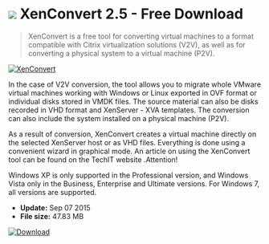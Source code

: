 # ![](https://cdn.softexe.net/static/icon/win.gif) XenConvert 2.5 - Free Download

> XenConvert is a free tool for converting virtual machines to a format compatible with Citrix virtualization solutions (V2V), as well as for converting a physical system to a virtual machine (P2V).

[![XenConvert](https://gallery.dpcdn.pl/imgc/Tools/1679/g_-_420x350_1.5_-_x20110116223503_00.jpg)](https://softexe.net/win/development-it/development-tools/xenconvert:pbcbd.html)

In the case of V2V conversion, the tool allows you to migrate whole VMware virtual machines working with Windows or Linux exported in OVF format or individual disks stored in VMDK files. The source material can also be disks recorded in VHD format and XenServer - XVA templates. The conversion can also include the system installed on a physical machine (P2V). 
 
 As a result of conversion, XenConvert creates a virtual machine directly on the selected XenServer host or as VHD files. Everything is done using a convenient wizard in graphical mode. An article on using the XenConvert tool can be found on the TechIT website .Attention!
 
 
 Windows XP is only supported in the Professional version, and Windows Vista only in the Business, Enterprise and Ultimate versions. For Windows 7, all versions are supported.


- **Update:** Sep 07 2015
- **File size:** 47.83 MB

[![Download](https://cdn.softexe.net/static/img/download.png)](https://softexe.net/win/development-it/development-tools/xenconvert:pbcbd.html)


